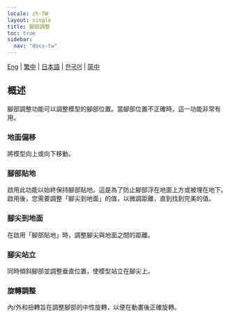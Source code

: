 ```yaml
---
locale: zh-TW
layout: single
title: 腳部調整
toc: true
sidebar:
  nav: "docs-tw"
---
```


[Eng](/dancexr/features/feet_adjustments) | [繁中](/tw/dancexr/features/feet_adjustments) | [日本語](/jp/dancexr/features/feet_adjustments) | [한국어](/kr/dancexr/features/feet_adjustments) | [简中](/zh/dancexr/features/feet_adjustments)

## 概述
腳部調整功能可以調整模型的腳部位置。當腳部位置不正確時，這一功能非常有用。

### 地面偏移
將模型向上或向下移動。

### 腳部貼地
啟用此功能以始終保持腳部貼地。這是為了防止腳部浮在地面上方或被埋在地下。啟用後，您需要調整「腳尖到地面」的值，以微調距離，直到找到完美的值。

### 腳尖到地面
在啟用「腳部貼地」時，調整腳尖與地面之間的距離。

### 腳尖站立
同時傾斜腳部並調整垂直位置，使模型站立在腳尖上。

### 旋轉調整
內/外和扭轉旨在調整腳部的中性旋轉，以便在動畫後正確旋轉。